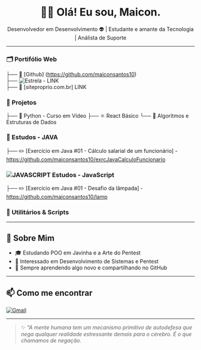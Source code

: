<h1 align="center">🧑‍💻 Olá! Eu sou, Maicon.</h1>
<p align="center">
  Desenvolvedor em Desenvolvimento 👽 | Estudante e amante da Tecnologia | Análista de Suporte 
</p>


---

### 🗂️ Portifólio Web 
├── 💼 [Github] (https://github.com/maiconsantos10) <br> 
├──  ![Estrela](https://img.shields.io/badge/&#x2B;star-yellow) - LINK <br> 
├── 💼 [siteproprio.com.br] LINK <br>


### 📁 Projetos
├── 🐍 Python - Curso em Vídeo
├── ⚛️ React Básico
└── 🔣 Algoritmos e Estruturas de Dados

### 📁 Estudos - JAVA
├── ✏️ [Exercício em Java #01 - Cálculo salarial de um funcionário] - https://github.com/maiconsantos10/exrcJavaCalculoFuncionario



### ![JAVASCRIPT](https://img.shields.io/badge/logo-javascript-blue?logo=javascript) Estudos - JavaScript
├── ✏️ [Exercício em Java #01 - Desafio da lâmpada] - https://github.com/maiconsantos10/lamp



### 📁 Utilitários & Scripts

---

## 🌱 Sobre Mim

- 🎓 Estudando POO em Javinha e a Arte do Pentest
- 🧠 Interessado em Desenvolvimento de Sistemas e Pentest
- 🚀 Sempre aprendendo algo novo e compartilhando no GitHub

---

## 📫 Como me encontrar
  
[![Gmail](https://img.shields.io/badge/-Email-red?style=flat&logo=gmail&logoColor=white)](mailto:maiconemanueldeoliveira@outlook.com)

---

> ✨ *“A mente humana tem um mecanismo primitivo de autodefesa que nega qualquer realidade estressante demais para o cérebro. É o que chamamos de negação.*

